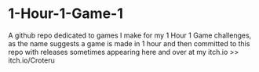 # 1-Hour-1-Game-1

A github repo dedicated to games I make for my 1 Hour 1 Game challenges, as the name suggests a game is made in 1 hour and then committed to this repo with releases sometimes appearing here and over at my itch.io >> itch.io/Croteru
